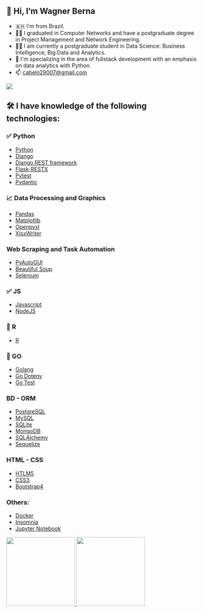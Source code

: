 ## :vulcan_salute: Hi, I’m Wagner Berna
- :brazil: I'm from Brazil.
- :man_student: I graduated in Computer Networks and have a postgraduate degree in Project Management and Network Engineering.
- :man_technologist: I am currently a postgraduate student in Data Science: Business Intelligence, Big Data and Analytics.
- :ninja: I'm specializing in the area of fullstack development with an emphasis on data analytics with Python.
- 📫 cabelo29007@gmail.com
<div>
  <a href="https://www.linkedin.com/in/wagnerberna" target="_blank"><img src="https://img.shields.io/badge/-LinkedIn-%230077B5?style=for-the-badge&logo=linkedin&logoColor=white" target="_blank"></a>
</div>

## 🛠 I have knowledge of the following technologies:
  ### :white_check_mark: Python
- [Python](https://www.python.org/)
- [Django](https://www.djangoproject.com/)
- [Django REST framework](https://www.django-rest-framework.org/)
- [Flask-RESTX](https://flask-restx.readthedocs.io/)
- [Pytest](https://docs.pytest.org)
- [Pydantic](https://pydantic-docs.helpmanual.io/)

### :chart_with_upwards_trend: Data Processing and Graphics
- [Pandas](https://pandas.pydata.org/)
- [Matplotlib](https://matplotlib.org/)
- [Openpyxl](https://openpyxl.readthedocs.io/)
- [XlsxWriter](https://xlsxwriter.readthedocs.io/)

### Web Scraping and Task Automation
- [PyAutoGUI](https://pyautogui.readthedocs.io/)
- [Beautiful Soup](https://www.crummy.com/software/BeautifulSoup/)
- [Selenium](https://selenium-python.readthedocs.io/)

### :white_check_mark: JS
- [Javascript](https://developer.mozilla.org/en-US/docs/Web/JavaScript)
- [NodeJS](https://nodejs.org/)

### 🌱 R
- [R](https://www.r-project.org)

### 🌱 GO
- [Golang](https://go.dev/)
- [Go Dotenv](https://github.com/joho/godotenv)
- [Go Test](https://go.dev/doc/tutorial/add-a-test)

### BD - ORM
- [PostgreSQL](https://www.postgresql.org/)
- [MySQL](https://www.mysql.com/)
- [SQLite](https://www.sqlite.org/)
- [MongoDB](https://www.mongodb.com/)
- [SQLAlchemy](https://www.sqlalchemy.org/)
- [Sequelize](https://sequelize.org/)

### HTML - CSS
- [HTLM5](https://developer.mozilla.org/en-US/docs/Glossary/HTML5)
- [CSS3](https://developer.mozilla.org/en-US/docs/Web/CSS)
- [Bootstrap4](https://getbootstrap.com/docs/4.0/getting-started/introduction/)

### Others:
- [Docker](https://www.docker.com/)
- [Insomnia](https://insomnia.rest/)
- [Jupyter Notebook](https://jupyter.org/)

<div>
<a href="https://github.com/wagnerberna">
<img height="180em" src="https://github-readme-stats.vercel.app/api/top-langs/?username=wagnerberna&layout=compact&langs_count=7&theme=dracula"/>
<img height="180em" src="https://github-readme-stats.vercel.app/api?username=wagnerberna&show_icons=true&theme=dracula&include_all_commits=true&count_private=true"/>
</div>
